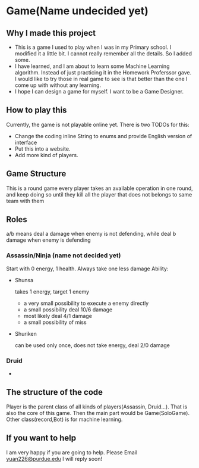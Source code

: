 # Game(Name undecided yet)
## Why I made this project
- This is a game I used to play when I was in my Primary school. I modified it a little bit. I cannot really remember all the details. So I added some.
- I have learned, and I am about to learn some Machine Learning algorithm. Instead of just practicing it in the Homework Proferssor gave. I would like to try those in real game to see is that better than the one I come up with without any learning.
- I hope I can design a game for myself. I want to be a Game Designer. 
## How to play this
Currently, the game is not playable online yet. There is two TODOs for this:
- Change the coding inline String to enums and provide English version of interface
- Put this into a website.
- Add more kind of players.
## Game Structure
This is a round game every player takes an available operation in one round, and keep doing so until they kill all the player that does not belongs to same team with them
## Roles
a/b means deal a damage when enemy is not defending, while deal b damage when enemy is defending
### Assassin/Ninja (name not decided yet)
Start with 0 energy, 1 health.
Always take one less damage
Ability:
- Shunsa

    takes 1 energy, target 1 enemy
    - a very small possibility to execute a enemy directly
    - a small possibility deal 10/6 damage
    - most likely deal 4/1 damage
    - a small possibility of miss
- Shuriken

    can be used only once, does not take energy, deal 2/0 damage
### Druid
- 
## The structure of the code
Player is the parent class of all kinds of players(Assassin, Druid...). That is also the core of this game.
Then the main part would be Game(SoloGame). Other class(record,Bot) is for machine learning. 
## If you want to help
I am very happy if you are going to help. Please Email yuan226@purdue.edu I will reply soon!   
